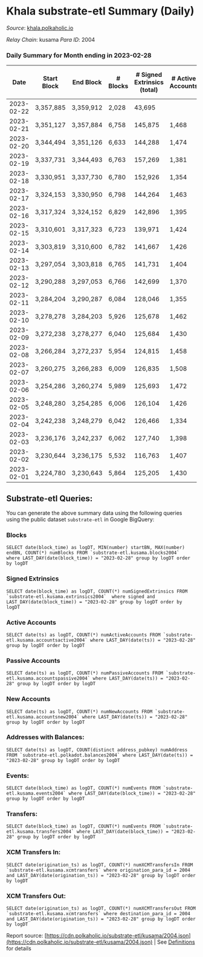 # Khala substrate-etl Summary (Daily)

_Source_: [khala.polkaholic.io](https://khala.polkaholic.io)

*Relay Chain*: kusama
*Para ID*: 2004



### Daily Summary for Month ending in 2023-02-28


| Date | Start Block | End Block | # Blocks | # Signed Extrinsics (total) | # Active Accounts | # Passive | # New | # Addresses with Balances | # Events | # Transfers | # XCM Transfers In | # XCM Transfers Out | Issues | 
| ---- | ----------- | --------- | -------- | --------------------------- | ----------------- | --------- | ----- | ------------------------- | -------- | ----------- | ------------------ | ------------------- | ------ |
| 2023-02-22 | 3,357,885 | 3,359,912 | 2,028 | 43,695 |  |  |  |  | 707,521 | 40,253 ($503,165.18) |   |   |  |
| 2023-02-21 | 3,351,127 | 3,357,884 | 6,758 | 145,875 | 1,468 | 759 | 67 | 23,646 | 2,370,286 | 134,767 ($30,490,803.97) |   |   |  |
| 2023-02-20 | 3,344,494 | 3,351,126 | 6,633 | 144,288 | 1,474 | 709 | 55 | 23,598 | 2,355,230 | 132,565 ($2,064,413.42) | 7 ($271.47) |   |  |
| 2023-02-19 | 3,337,731 | 3,344,493 | 6,763 | 157,269 | 1,381 | 648 | 51 | 23,559 | 2,470,191 | 133,609 ($1,251,516.94) | 7 ($520.55) |   |  |
| 2023-02-18 | 3,330,951 | 3,337,730 | 6,780 | 152,926 | 1,354 | 558 | 20 | 23,521 | 2,429,058 | 134,439 ($660,145.63) | 5 ($349.69) |   |  |
| 2023-02-17 | 3,324,153 | 3,330,950 | 6,798 | 144,264 | 1,463 | 554 | 66 | 23,533 | 2,345,314 | 134,131 ($3,164,731.08) | 13 ($2,175.83) |   |  |
| 2023-02-16 | 3,317,324 | 3,324,152 | 6,829 | 142,896 | 1,395 | 632 | 32 | 23,483 | 2,333,143 | 134,112 ($777,521.81) | 8 ($1,808.03) |   |  |
| 2023-02-15 | 3,310,601 | 3,317,323 | 6,723 | 139,971 | 1,424 | 708 | 38 | 23,472 | 2,293,491 | 132,835 ($1,619,598.16) | 12 ($330.94) |   |  |
| 2023-02-14 | 3,303,819 | 3,310,600 | 6,782 | 141,667 | 1,426 | 651 | 32 | 23,468 | 2,321,444 | 134,418 ($1,535,376.16) | 13 ($943.90) |   |  |
| 2023-02-13 | 3,297,054 | 3,303,818 | 6,765 | 141,731 | 1,404 | 667 | 28 | 23,457 | 2,313,043 | 133,623 ($1,032,488.57) | 3 ($111.84) |   |  |
| 2023-02-12 | 3,290,288 | 3,297,053 | 6,766 | 142,699 | 1,370 | 565 | 30 | 23,451 | 2,322,327 | 134,058 ($1,052,851.01) | 4 ($1,048.73) |   |  |
| 2023-02-11 | 3,284,204 | 3,290,287 | 6,084 | 128,046 | 1,355 | 579 | 24 | 23,440 | 6,473,373 | 120,104 ($647,453.04) | 6 ($446.67) |   |  |
| 2023-02-10 | 3,278,278 | 3,284,203 | 5,926 | 125,678 | 1,462 | 744 | 27 | 23,431 | 7,465,714 | 116,547 ($946,299.14) | 8 ($1,003.77) |   |  |
| 2023-02-09 | 3,272,238 | 3,278,277 | 6,040 | 125,684 | 1,430 | 535 | 35 | 23,425 | 7,488,319 | 117,667 ($1,502,858.46) | 23 ($2,119.31) |   |  |
| 2023-02-08 | 3,266,284 | 3,272,237 | 5,954 | 124,815 | 1,458 | 581 | 42 | 23,404 | 7,359,579 | 116,658 ($953,168.66) | 7 ($484.33) |   |  |
| 2023-02-07 | 3,260,275 | 3,266,283 | 6,009 | 126,835 | 1,508 | 723 | 56 | 23,377 | 7,413,161 | 118,028 ($1,677,581.65) | 29 ($5,445.01) |   |  |
| 2023-02-06 | 3,254,286 | 3,260,274 | 5,989 | 125,693 | 1,472 | 703 | 38 | 23,340 | 7,436,872 | 117,542 ($1,434,546.43) | 31 ($2,407.95) |   |  |
| 2023-02-05 | 3,248,280 | 3,254,285 | 6,006 | 126,104 | 1,426 | 654 | 43 | 23,319 | 7,408,192 | 118,517 ($1,255,399.12) | 40 ($2,911.50) |   |  |
| 2023-02-04 | 3,242,238 | 3,248,279 | 6,042 | 126,466 | 1,334 | 492 | 34 | 23,300 | 7,429,420 | 118,560 ($538,083.98) | 9 ($1,598.73) |   |  |
| 2023-02-03 | 3,236,176 | 3,242,237 | 6,062 | 127,740 | 1,398 | 631 | 51 | 23,282 | 7,458,008 | 119,681 ($786,131.84) | 10 ($1,300.68) |   |  |
| 2023-02-02 | 3,230,644 | 3,236,175 | 5,532 | 116,763 | 1,407 | 532 | 33 | 23,259 | 6,830,036 | 108,780 ($934,080.80) | 11 ($943.57) |   |  |
| 2023-02-01 | 3,224,780 | 3,230,643 | 5,864 | 125,205 | 1,430 | 566 | 37 | 23,262 | 7,082,142 | 114,644 ($2,497,882.52) | 19 ($594.68) |   |  |

## Substrate-etl Queries:
You can generate the above summary data using the following queries using the public dataset `substrate-etl` in Google BigQuery:


### Blocks
```
SELECT date(block_time) as logDT, MIN(number) startBN, MAX(number) endBN, COUNT(*) numBlocks FROM `substrate-etl.kusama.blocks2004`  where LAST_DAY(date(block_time)) = "2023-02-28" group by logDT order by logDT
```


### Signed Extrinsics
```
SELECT date(block_time) as logDT, COUNT(*) numSignedExtrinsics FROM `substrate-etl.kusama.extrinsics2004`  where signed and LAST_DAY(date(block_time)) = "2023-02-28" group by logDT order by logDT
```


### Active Accounts
```
SELECT date(ts) as logDT, COUNT(*) numActiveAccounts FROM `substrate-etl.kusama.accountsactive2004` where LAST_DAY(date(ts)) = "2023-02-28" group by logDT order by logDT
```


### Passive Accounts
```
SELECT date(ts) as logDT, COUNT(*) numPassiveAccounts FROM `substrate-etl.kusama.accountspassive2004` where LAST_DAY(date(ts)) = "2023-02-28" group by logDT order by logDT
```


### New Accounts
```
SELECT date(ts) as logDT, COUNT(*) numNewAccounts FROM `substrate-etl.kusama.accountsnew2004` where LAST_DAY(date(ts)) = "2023-02-28" group by logDT order by logDT
```


### Addresses with Balances:
```
SELECT date(ts) as logDT, COUNT(distinct address_pubkey) numAddress FROM `substrate-etl.polkadot.balances2004` where LAST_DAY(date(ts)) = "2023-02-28" group by logDT order by logDT
```


### Events:
```
SELECT date(block_time) as logDT, COUNT(*) numEvents FROM `substrate-etl.kusama.events2004` where LAST_DAY(date(block_time)) = "2023-02-28" group by logDT order by logDT
```


### Transfers:
```
SELECT date(block_time) as logDT, COUNT(*) numEvents FROM `substrate-etl.kusama.transfers2004` where LAST_DAY(date(block_time)) = "2023-02-28" group by logDT order by logDT
```


### XCM Transfers In:
```
SELECT date(origination_ts) as logDT, COUNT(*) numXCMTransfersIn FROM `substrate-etl.kusama.xcmtransfers` where origination_para_id = 2004 and LAST_DAY(date(origination_ts)) = "2023-02-28" group by logDT order by logDT
```


### XCM Transfers Out:
```
SELECT date(origination_ts) as logDT, COUNT(*) numXCMTransfersOut FROM `substrate-etl.kusama.xcmtransfers` where destination_para_id = 2004 and LAST_DAY(date(origination_ts)) = "2023-02-28" group by logDT order by logDT
```



Report source: [https://cdn.polkaholic.io/substrate-etl/kusama/2004.json](https://cdn.polkaholic.io/substrate-etl/kusama/2004.json) | See [Definitions](/DEFINITIONS.md) for details
